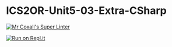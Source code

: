 # ICS2OR-Unit5-03-Extra-CSharp

[![Mr Coxall's Super Linter](https://github.com/Allen-Li-hub/ICS2OR-Unit5-03-Extra-CSharp//workflows/Mr%20Coxall's%20Super%20Linter/badge.svg)](https://github.com/Allen-Li-hub/ICS2OR-Unit5-03-Extra-CSharp//actions/)

[![Run on Repl.it](https://repl.it/badge/github/Allen-Li-hub/ICS2OR-Unit5-03-Extra-CSharp/)](https://repl.it/github/Allen-Li-hub/ICS2OR-Unit5-03-Extra-CSharp/)
